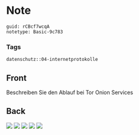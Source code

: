 # Note
```
guid: rCBcf7wcqA
notetype: Basic-9c783
```

### Tags
```
datenschutz::04-internetprotokolle
```

## Front
Beschreiben Sie den Ablauf bei Tor Onion Services

## Back
<img src="paste-38b8ef5707f4003c1f8b96f3a23f08e3b9e254fe.jpg">


<img src="paste-1399a631499a43cdd49f08c56e9b3278fb447bf5.jpg">
<img src="paste-fb8abbab0caba48ba1507907c580767a87a86df6.jpg">
<img src="paste-ae2ed6d855fa70e46b7a5cd023d3d6207c55faba.jpg">
<img src="paste-8097cb9e9bfaa70fc1278142f644af47d43906dc.jpg">

